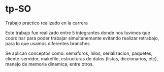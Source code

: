 # tp-SO
Trabajo practico realizado en la carrera

Este trabajo fue realizado entre 5 integrantes donde nos tuvimos que coordinar para poder trabajar simultanemante evitando realizar retrabajo, para lo que usamos diferentes branches

Se aplican conceptos como: semaforos, hilos, serializacion, paquetes, cliente-servidor, makefile, estructuras de datos (listas, diccionarios, etc), manejo de memoria dinamica, entre otros.
